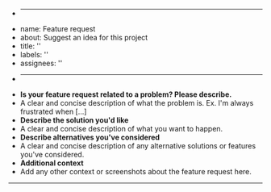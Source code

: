 + ---
+ name: Feature request
+ about: Suggest an idea for this project
+ title: ''
+ labels: ''
+ assignees: ''
+ ---
+ **Is your feature request related to a problem? Please describe.**
+ A clear and concise description of what the problem is. Ex. I'm always frustrated when [...]
+ **Describe the solution you'd like**
+ A clear and concise description of what you want to happen.
+ **Describe alternatives you've considered**
+ A clear and concise description of any alternative solutions or features you've considered.
+ **Additional context**
+ Add any other context or screenshots about the feature request here.
---
